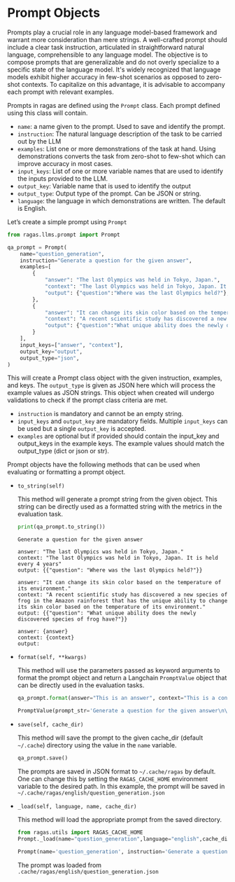 # Prompt Objects

Prompts play a crucial role in any language model-based framework and warrant more consideration than mere strings. A well-crafted prompt should include a clear task instruction, articulated in straightforward natural language, comprehensible to any language model. The objective is to compose prompts that are generalizable and do not overly specialize to a specific state of the language model. It's widely recognized that language models exhibit higher accuracy in few-shot scenarios as opposed to zero-shot contexts. To capitalize on this advantage, it is advisable to accompany each prompt with relevant examples.

Prompts in ragas are defined using the `Prompt` class. Each prompt defined using this class will contain.

- `name`: a name given to the prompt. Used to save and identify the prompt.
- `instruction`: The natural language description of the task to be carried out by the LLM
- `examples`: List one or more demonstrations of the task at hand. Using demonstrations converts the task from zero-shot to few-shot which can improve accuracy in most cases.
- `input_keys`:  List of one or more variable names that are used to identify the inputs provided to the LLM.
- `output_key`: Variable name that is used to identify the output
- `output_type`: Output type of the prompt. Can be JSON or string.
- `language`: the language in which demonstrations are written. The default is English.

Let’s create a simple prompt using `Prompt`

```python
from ragas.llms.prompt import Prompt

qa_prompt = Prompt(
    name="question_generation",
    instruction="Generate a question for the given answer",
    examples=[
        {
            "answer": "The last Olympics was held in Tokyo, Japan.",
            "context": "The last Olympics was held in Tokyo, Japan. It is held every 4 years",
            "output": {"question":"Where was the last Olympics held?"},
        },
        {
            "answer": "It can change its skin color based on the temperature of its environment.",
            "context": "A recent scientific study has discovered a new species of frog in the Amazon rainforest that has the unique ability to change its skin color based on the temperature of its environment.",
            "output": {"question":"What unique ability does the newly discovered species of frog have?"},
        }
    ],
    input_keys=["answer", "context"],
    output_key="output",
    output_type="json",
)
```

This will create a Prompt class object with the given instruction, examples, and keys. The `output_type` is given as JSON here which will process the example values as JSON strings. This object when created will undergo validations to check if the prompt class criteria are met.

- `instruction` is mandatory and cannot be an empty string.
- `input_keys` and `output_key` are mandatory fields. Multiple `input_keys` can be used but a single `output_key` is accepted.
- `examples` are optional but if provided should contain the input_key and output_keys in the example keys. The example values should match the output_type (dict or json or str).

Prompt objects have the following methods that can be used when evaluating or formatting a prompt object.

- `to_string(self)`

    This method will generate a prompt string from the given object. This string can be directly used as a formatted string with the metrics in the evaluation task.

    ```python
    print(qa_prompt.to_string())
    ```

    ```
    Generate a question for the given answer

    answer: "The last Olympics was held in Tokyo, Japan."
    context: "The last Olympics was held in Tokyo, Japan. It is held every 4 years"
    output: {{"question": "Where was the last Olympics held?"}}

    answer: "It can change its skin color based on the temperature of its environment."
    context: "A recent scientific study has discovered a new species of frog in the Amazon rainforest that has the unique ability to change its skin color based on the temperature of its environment."
    output: {{"question": "What unique ability does the newly discovered species of frog have?"}}

    answer: {answer}
    context: {context}
    output:
    ```

- `format(self, **kwargs)`

    This method will use the parameters passed as keyword arguments to format the prompt object and return a Langchain `PromptValue` object that can be directly used in the evaluation tasks.

    ```python
    qa_prompt.format(answer="This is an answer", context="This is a context")
    ```

    ```python
    PromptValue(prompt_str='Generate a question for the given answer\n\nanswer: "The last Olympics was held in Tokyo, Japan."\ncontext: "The last Olympics was held in Tokyo, Japan. It is held every 4 years"\noutput: {"question": "Where was the last Olympics held?"}\n\nanswer: "It can change its skin color based on the temperature of its environment."\ncontext: "A recent scientific study has discovered a new species of frog in the Amazon rainforest that has the unique ability to change its skin color based on the temperature of its environment."\noutput: {"question": "What unique ability does the newly discovered species of frog have?"}\n\nanswer: This is an answer\ncontext: This is a context\noutput: \n')

    ```


- `save(self, cache_dir)`

     This method will save the prompt to the given cache_dir (default `~/.cache`) directory using the value in the `name` variable.

    ```python
    qa_prompt.save()
    ```

    The prompts are saved in JSON format to `~/.cache/ragas` by default. One can change this by setting the `RAGAS_CACHE_HOME` environment variable to the desired path. In this example,  the prompt will be saved in `~/.cache/ragas/english/question_generation.json`

- `_load(self, language, name, cache_dir)`

     This method will load the appropriate prompt from the saved directory.

    ```python
    from ragas.utils import RAGAS_CACHE_HOME
    Prompt._load(name="question_generation",language="english",cache_dir=RAGAS_CACHE_HOME)
    ```

    ```python
    Prompt(name='question_generation', instruction='Generate a question for the given answer', examples=[{'answer': 'The last Olympics was held in Tokyo, Japan.', 'context': 'The last Olympics was held in Tokyo, Japan. It is held every 4 years', 'output': {'question': 'Where was the last Olympics held?'}}, {'answer': 'It can change its skin color based on the temperature of its environment.', 'context': 'A recent scientific study has discovered a new species of frog in the Amazon rainforest that has the unique ability to change its skin color based on the temperature of its environment.', 'output': {'question': 'What unique ability does the newly discovered species of frog have?'}}], input_keys=['answer', 'context'], output_key='output', output_type='JSON')
    ```

    The prompt was loaded from `.cache/ragas/english/question_generation.json`